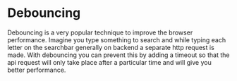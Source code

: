 # Debouncing
Debouncing is a very popular technique to improve the browser performance. Imagine you type something to search and while typing each letter on the searchbar generally on backend a separate http request is made. With debouncing you can prevent this by adding a timeout so that the api request will only take place after a particular time and will give you better performance. 
